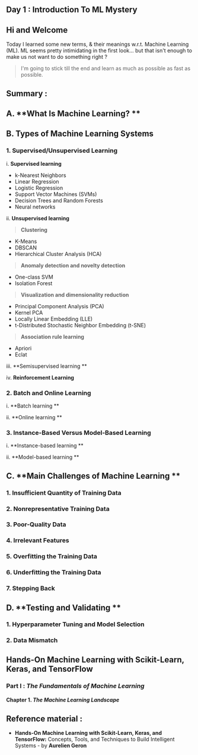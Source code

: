 ## Day 1 : Introduction To ML Mystery

## Hi and Welcome
Today I learned some new terms, & their meanings w.r.t. Machine Learning (ML).
ML seems pretty intimidating in the first look... but that isn't enough to make us not want to do something right ?

> I'm going to stick till the end and learn as much as possible as fast as possible.

## Summary :
## A. **What Is Machine Learning? **

## B. **Types of Machine Learning Systems** 

### 1. Supervised/Unsupervised Learning

i. **Supervised learning**

- k-Nearest Neighbors
- Linear Regression
- Logistic Regression
- Support Vector Machines (SVMs)
- Decision Trees and Random Forests 
- Neural networks

ii. **Unsupervised learning**

> **Clustering**
- K-Means 
- DBSCAN 
- Hierarchical Cluster Analysis (HCA) 


> **Anomaly detection and novelty detection**
- One-class SVM 
- Isolation Forest 


> **Visualization and dimensionality reduction** 
- Principal Component Analysis (PCA) 
- Kernel PCA 
- Locally Linear Embedding (LLE) 
- t-Distributed Stochastic Neighbor Embedding (t-SNE) 


> **Association rule learning** 
- Apriori 
- Eclat

iii. **Semisupervised learning **

iv. **Reinforcement Learning**


### 2. Batch and Online Learning

i. **Batch learning **

ii. **Online learning **

### 3. Instance-Based Versus Model-Based Learning 

i. **Instance-based learning **

ii. **Model-based learning **


## C. **Main Challenges of Machine Learning **

### 1. Insufficient Quantity of Training Data 

### 2. Nonrepresentative Training Data 

### 3. Poor-Quality Data

### 4. Irrelevant Features 

### 5. Overfitting the Training Data 

### 6. Underfitting the Training Data 

### 7. Stepping Back 


## D. **Testing and Validating **

### 1. Hyperparameter Tuning and Model Selection 

### 2. Data Mismatch 



## Hands-On Machine Learning with Scikit-Learn, Keras, and TensorFlow

### **Part I :** *The Fundamentals of Machine Learning*

#### **Chapter 1.** *The Machine Learning Landscape*


## Reference material :
- **Hands-On Machine Learning with Scikit-Learn, Keras, and TensorFlow:** Concepts, Tools, and Techniques to Build Intelligent Systems - by **Aurelien Geron**